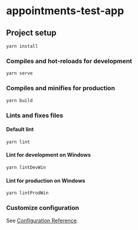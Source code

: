 # appointments-test-app

## Project setup
```
yarn install
```

### Compiles and hot-reloads for development
```
yarn serve
```

### Compiles and minifies for production
```
yarn build
```

### Lints and fixes files

#### Default lint
```
yarn lint
```

#### Lint for development on Windows
```
yarn lintDevWin
```

#### Lint for production on Windows
```
yarn lintProdWin
```

### Customize configuration
See [Configuration Reference](https://cli.vuejs.org/config/).
